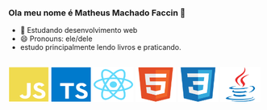 ### Ola meu nome é Matheus Machado Faccin 👋


- 🌱 Estudando desenvolvimento web
- 😄 Pronouns: ele/dele
- estudo principalmente lendo livros e praticando.
  
<div style="display: inline_block"><br>
  <img align="center" height="70" width="80" src="https://raw.githubusercontent.com/devicons/devicon/master/icons/javascript/javascript-plain.svg">
  <img align="center" height="70" width="80" src="https://raw.githubusercontent.com/devicons/devicon/master/icons/typescript/typescript-plain.svg">
  <img align="center" height="70" width="80" src="https://raw.githubusercontent.com/devicons/devicon/master/icons/react/react-original.svg">
  <img align="center" height="70" width="80" src="https://raw.githubusercontent.com/devicons/devicon/master/icons/html5/html5-original.svg">
  <img align="center" height="70" width="80" src="https://raw.githubusercontent.com/devicons/devicon/master/icons/css3/css3-original.svg">
  <img align="center" height="70" width="80" src="https://raw.githubusercontent.com/devicons/devicon/master/icons/java/java-original.svg">
</div>  

